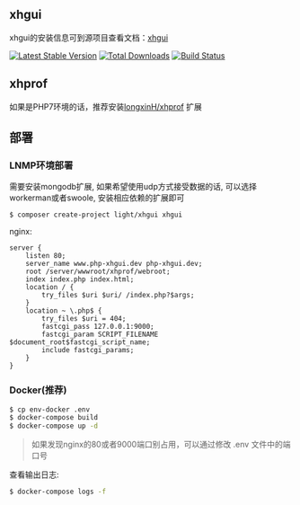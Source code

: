 xhgui
-----

xhgui的安装信息可到源项目查看文档：[xhgui](https://github.com/perftools/xhgui)  

[![Latest Stable Version](https://poser.pugx.org/light/xhgui/v/stable.png)](https://packagist.org/packages/light/xhgui)
[![Total Downloads](https://poser.pugx.org/light/xhgui/downloads.png)](https://packagist.org/packages/light/xhgui)
[![Build Status](https://travis-ci.org/light/xhgui.svg?branch=master)](https://travis-ci.org/light/xhgui)

## xhprof

如果是PHP7环境的话，推荐安装[longxinH/xhprof](https://github.com/longxinH/xhprof) 扩展

## 部署

### LNMP环境部署

需要安装mongodb扩展, 如果希望使用udp方式接受数据的话, 可以选择workerman或者swoole, 安装相应依赖的扩展即可

```
$ composer create-project light/xhgui xhgui
``` 

nginx:
```
server {
    listen 80;
    server_name www.php-xhgui.dev php-xhgui.dev;
    root /server/wwwroot/xhprof/webroot;
    index index.php index.html;
    location / {
        try_files $uri $uri/ /index.php?$args;
    }
    location ~ \.php$ {
        try_files $uri = 404;
        fastcgi_pass 127.0.0.1:9000;
        fastcgi_param SCRIPT_FILENAME $document_root$fastcgi_script_name;
        include fastcgi_params;
    }
}
```

### Docker(推荐)

```bash
$ cp env-docker .env
$ docker-compose build
$ docker-compose up -d
```

> 如果发现nginx的80或者9000端口别占用，可以通过修改 .env 文件中的端口号

查看输出日志:

```bash
$ docker-compose logs -f
```
